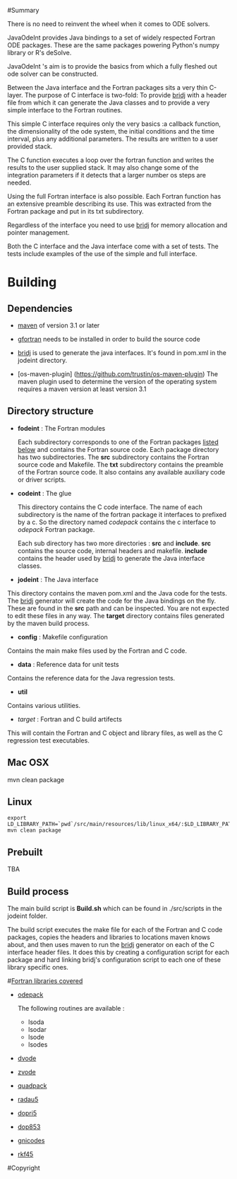 #Summary

There is no need to reinvent the wheel when it comes to ODE solvers. 

JavaOdeInt provides Java bindings to a set of widely respected Fortran ODE packages. 
These are the same packages powering Python's numpy library or  R's deSolve. 

JavaOdeInt 's aim is to provide the basics from which a fully fleshed out ode solver can be constructed.

Between the Java interface and the Fortran packages sits a very thin C-layer. 
The purpose of C interface is two-fold: To provide [bridj](https://github.com/nativelibs4java/BridJ) with a header file from which it can generate the Java classes and to provide a very simple interface to the Fortran routines.

This simple C interface requires only the very basics :a callback function, the dimensionality of the ode system, the initial conditions and the time interval, plus any additional parameters. The results are written to a user provided stack.  

The C function executes a loop over the fortran function and writes the results to the user supplied  stack. It may also change some of the integration parameters if it detects that a larger number os steps are needed.

Using the full Fortran interface is also possible. Each Fortran function has an extensive preamble describing its use. This was extracted from the Fortran package and put in its txt subdirectory.

Regardless of the interface you need to use [bridj](https://github.com/nativelibs4java/BridJ) for memory allocation and pointer management.

Both the C interface and the Java interface come with a set of tests. The tests include examples of the use of the simple and full interface.

# Building

## Dependencies

+ [maven](https://maven.apache.org/) of version 3.1 or later

+ [gfortran](https://gcc.gnu.org/wiki/GFortran) needs to be installed in order to build the source code

+ [bridj](https://github.com/nativelibs4java/BridJ) is used to generate the java interfaces. It's found in pom.xml in the jodeint directory.

+ [os-maven-plugin] (https://github.com/trustin/os-maven-plugin) The maven plugin used to determine the version of the operating system requires a maven version at least version 3.1

## Directory structure

    
   + __fodeint__ : The Fortran modules
   
     Each subdirectory corresponds to one of the Fortran packages [listed below](id:fortranpackages) and contains the Fortran source code. Each package directory has two subdirectories. The __src__ subdirectory contains the Fortran source code and Makefile.
The  __txt__ subdirectory contains the preamble of the Fortran source code. It also contains any available  auxiliary code or driver scripts.     
     
 
   + __codeint__ : The glue
   
     This directory contains the C code interface. The name of each subdirectory is the name of the fortran package it interfaces to prefixed by a c.
      So the directory named *codepack* contains the c interface to *odepack* Fortran package. 
      
      Each sub directory  has two more directories :  __src__ and __include__. __src__ contains the source code, internal headers and makefile.  __include__  contains the header used by [bridj](https://github.com/nativelibs4java/BridJ) to generate the Java interface classes. 

   + __jodeint__ : The Java interface
    
   This directory contains the maven pom.xml and the Java code for the tests. The [bridj](https://github.com/nativelibs4java/BridJ) generator will create the code for the Java bindings on the fly. These are found in the __src__ path and can be inspected. You are not expected to edit these files in any way. The __target__ directory contains files generated by the maven build process.

   + __config__ : Makefile configuration
   
   Contains the main make files used by the Fortran and C code.
   
   + __data__ : Reference data for unit tests
   
   Contains the reference data for the Java regression tests.
   
   + __util__ 
   
   Contains various utilities.
 
   + *target* : Fortran and C build artifects
   
   This will contain the Fortran and C object and library files, as well as the C regression test executables.



## Mac OSX
  
  mvn clean package
  
## Linux

    export LD_LIBRARY_PATH=`pwd`/src/main/resources/lib/linux_x64/:$LD_LIBRARY_PATH
    mvn clean package

## Prebuilt

 TBA
 
## Build process

The main build script is __Build.sh__ which can be found in ./src/scripts in the jodeint folder.

The build script executes the make file for each of the Fortran and C code packages, copies the headers and libraries to locations maven knows about, and then uses maven to run the  [bridj](https://github.com/nativelibs4java/BridJ) generator on each of the C interface header files. It does this by creating a configuration script for each package and hard linking bridj's configuration script to each one of these library specific ones.



#[Fortran libraries covered](id:fortranpackages)


* [odepack](https://computation.llnl.gov/casc/odepack/odepack_home.html)

   The following routines are available :

    * lsoda
    * lsodar
    + lsode
    + lsodes


+ [dvode](https://computation.llnl.gov/casc/odepack/odepack_home.html)

+ [zvode](https://computation.llnl.gov/casc/odepack/odepack_home.html)

+ [quadpack](https://people.sc.fsu.edu/~jburkardt/f_src/quadpack/quadpack.html)

+ [radau5](http://www.unige.ch/~hairer/software.html)

+ [dopri5](http://www.unige.ch/~hairer/software.html)

+ [dop853](http://www.unige.ch/~hairer/software.html)

+ [gnicodes](http://www.unige.ch/~hairer/software.html)

+ [rkf45](https://people.sc.fsu.edu/~jburkardt/f77_src/rkf45/rkf45.html)


#Copyright

